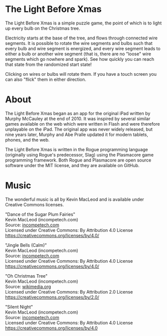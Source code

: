# The Light Before Xmas

The Light Before Xmas is a simple puzzle game, the point of which is to light up every bulb on the Christmas tree.

Electricity starts at the base of the tree, and flows through connected wire segments.  It is possible to rotate the wire segments and bulbs such that every bulb and wire segment is energized, and every wire segment leads to either a bulb or another wire segment (that is, there are no "loose" wire segments which go nowhere and spark).  See how quickly you can reach that state from the randomized start state!

Clicking on wires or bulbs will rotate them.  If you have a touch screen you can also "flick" them in either direction.


# About

The Light Before Xmas began as an app for the original iPad written by Murphy McCauley at the end of 2010.  It was inspired by several similar games available on the web which were written in Flash and were therefore unplayable on the iPad.  The original app was never widely released, but nine years later, Murphy and Abe Pralle updated it for modern tablets, phones, and the web.

The Light Before Xmas is written in the Rogue programming language (originally using Rogue's predecessor, Slag) using the Plasmacore game programming framework.  Both Rogue and Plasmacore are open source software under the MIT license, and they are available on GitHub.


# Music

The wonderful music is all by Kevin MacLeod and is available under Creative Commons licenses.

"Dance of the Sugar Plum Fairies" \
Kevin MacLeod (incompetech.com) \
Source: [incompetech.com](https://incompetech.com/music/royalty-free/music.html) \
Licensed under Creative Commons: By Attribution 4.0 License \
https://creativecommons.org/licenses/by/4.0/

"Jingle Bells (Calm)" \
Kevin MacLeod (incompetech.com) \
Source: [incompetech.com](https://incompetech.com/music/royalty-free/music.html) \
Licensed under Creative Commons: By Attribution 4.0 License \
https://creativecommons.org/licenses/by/4.0/

"Oh Christmas Tree" \
Kevin MacLeod (incompetech.com) \
Source: [wikimedia.org](https://commons.wikimedia.org/wiki/File:Oh_Christmas_Tree.ogg) \
Licensed under Creative Commons: By Attribution 2.0 License \
https://creativecommons.org/licenses/by/2.0/

"Silent Night" \
Kevin MacLeod (incompetech.com) \
Source: [incompetech.com](https://incompetech.com/music/royalty-free/music.html) \
Licensed under Creative Commons: By Attribution 4.0 License \
https://creativecommons.org/licenses/by/4.0
